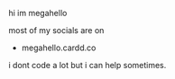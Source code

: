 hi im megahello

most of my socials are on 
+ megahello.cardd.co

i dont code a lot but i can help sometimes.


